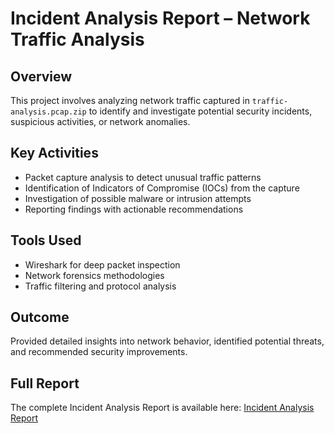 # Incident Analysis Report – Network Traffic Analysis

## Overview  
This project involves analyzing network traffic captured in `traffic-analysis.pcap.zip` to identify and investigate potential security incidents, suspicious activities, or network anomalies.

## Key Activities  
- Packet capture analysis to detect unusual traffic patterns  
- Identification of Indicators of Compromise (IOCs) from the capture  
- Investigation of possible malware or intrusion attempts  
- Reporting findings with actionable recommendations

## Tools Used  
- Wireshark for deep packet inspection  
- Network forensics methodologies  
- Traffic filtering and protocol analysis

## Outcome  
Provided detailed insights into network behavior, identified potential threats, and recommended security improvements.

## Full Report  
The complete Incident Analysis Report is available here: [Incident Analysis Report](./traffic-analysis-report.pdf)
